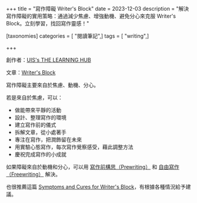+++
title = "寫作障礙 Writer's Block"
date = 2023-12-03
description = "解決寫作障礙的實用策略：通過減少焦慮、增強動機、避免分心來克服 Writer's Block。立刻學習，找回寫作靈感！"

[taxonomies]
categories = [ "閱讀筆記",]
tags = [ "writing",]

+++

創作者：[UIS's THE LEARNING HUB](https://www.uis.edu/learning-hub)

文章：[Writer's Block](https://www.uis.edu/learning-hub/writing-resources/handouts/learning-hub/writers-block)

寫作障礙主要來自於焦慮、動機、分心。

若是來自於焦慮，可以：
* 做能帶來平靜的活動
* 設計、整理寫作的環境
* 建立寫作前的儀式
* 拆解文章，從小處著手
* 專注在寫作，把潤飾留在未來
* 用實驗心態寫作，每次寫作覺察感受，藉此調整方法
* 慶祝完成寫作的小成就


如果障礙來自於動機和分心，可以用 [寫作前構思（Prewriting）](@/wisdom/articles/prewriting/index.md) 和 [自由寫作（Freewriting）](@/reading-notes/accidental-genius/index.md) 解決。

也很推薦這篇 [Symptoms and Cures for Writer's Block](https://owl.purdue.edu/owl/general_writing/the_writing_process/writers_block/index.html)，有根據各種情況給予建議。
